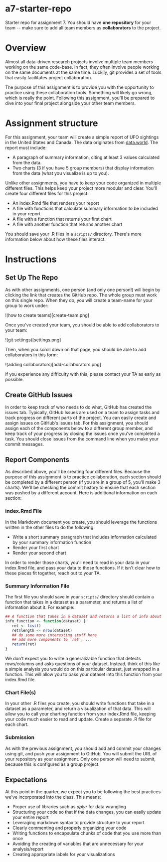 # a7-starter-repo

Starter repo for assignment 7. You should have **one repository** for
your team -- make sure to add all team members as **collaborators** to
the project.

# Overview

Almost all data-driven research projects involve multiple team members
working on the same code-base. In fact, they often involve people
working on the same documents at the same time. Luckily, git provides
a set of tools that easily facilitates project collaboration.

The purpose of this assignment is to provide you with the opportunity
to practice using these collaboration tools. Something will likely go
wrong, which is really the point. Following this assignment, you'll be
prepared to dive into your final project alongside your other team
members.

# Assignment structure

For this assignment, your team will create a simple report of UFO
sightings in the United States and Canada.  The data originates from
[data.world](https://data.world/timothyrenner/ufo-sightings).  The report must include:

* A paragraph of summary information, citing at least 3 values
  calculated from the data.
* Two charts (3 if you have 5 group members) that display information
  from the data (what you visualize is up to you).

Unlike other assignments, you have to keep your code organized in multiple
different files. This helps keep your project more modular and
clear. You'll create four different files for this project:

* An index.Rmd file that renders your report
* A file with functions that calculate summary information to be included in your report
* A file with a function that returns your first chart
* A file with another function that returns another chart

You should save your .R files in a `scripts/` directory. There's more
information below about how these files interact.

# Instructions

## Set Up The Repo

As with other assignments, one person (and only one person!) will
begin by clicking the link that creates the GitHub repo.  The whole
group must work on this single repo. When they do, you will create a
team-name for your group to work under:

!(how to create teams)[create-team.png]

Once you've created your team, you should be able to add collaborators to your team:

!(git settings)[settings.png]

Then, when you scroll down on that page, you should be able to add collaborators in this form:

!(adding collaborators)[add-collaborators.png]

If you experience any difficulty with this, please contact your TA as
early as possible.  

## Create GitHub Issues

In order to keep track of who needs to do what, GitHub has created the
issues tab. Typically, GitHub Issues are used on a team to assign
tasks and track progress on different parts of the project. You can
easily create and assign issues on GitHub's issues tab. For this
assignment, you should assign each of the components below to a
different group member, and keep track of your progress by closing the
issues once you've completed a task. You should close issues from the
command line when you make your commit messages.

## Report Components

As described above, you'll be creating four different files. Because
the purpose of this assignment is to practice collaboration, each
section should be completed by a different person (if you are in a
group of 5, you'll make 3 charts). We'll be checking the commit
history to ensure that each section was pushed by a different
account. Here is additional information on each section:

### index.Rmd File

In the Markdown document you create, you should leverage the functions
written in the other files to do the following:

* Write a short summary paragraph that includes information calculated
  by your summary information function
* Render your first chart
* Render your second chart

In order to render those charts, you'll need to read in your data in
your index.Rmd file, and pass your data to those functions. If it
isn't clear how to these pieces fit together, reach out to your TA.

### Summary Information File

The first file you should save in your `scripts/` directory should
contain a function that takes in a dataset as a parameter, and returns
a list of information about it. For example:

```r
## A function that takes in a dataset and returns a list of info about it:
info_function <- function(dataset) {
   ret <- list()
   ret$length <- nrow(dataset)
   ## do some more interesting stuff here
   ## add more components to 'ret', ...
   return(ret)
}
```

We don't expect you to write a generalizable function that detects
rows/columns and asks questions of your dataset. Instead, think of
this like a simple analysis you would do on this particular dataset,
just wrapped in a function. This will allow you to pass your dataset
into this function from your index.Rmd file.

### Chart File(s)

In your other .R files you create, you should write functions that
take in a dataset as a parameter, and return a visualization of that
data. This will allow you to call your charting function from your
index.Rmd file, keeping your code much easier to read and
update. Create a separate .R file for each chart.

### Submission

As with the previous assignment, you should add and commit your
changes using git, and push your assignment to GitHub. You will submit
the URL of your repository as your assignment. Only one person will
need to submit, because this is configured as a group project.

## Expectations

At this point in the quarter, we expect you to be following the best
practices we've incorporated into the class. This means:

* Proper use of libraries such as _dplyr_ for data wrangling
* Structuring your code so that if the data changes, you can easily update your entire report
* Leveraging markdown syntax to provide structure to your report
* Clearly commenting and properly organizing your code
* Writing functions to encapsulate chunks of code that you use more than once
* Avoiding the creating of variables that are unnecessary for your analysis/report
* Creating appropriate labels for your visualizations
